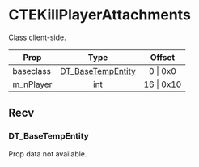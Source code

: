 # CTEKillPlayerAttachments

Class client-side.

|Prop|Type|Offset|
|---|:-:|:-:|
|baseclass|[DT_BaseTempEntity](#dt_basetempentity)|0 \| 0x0|
|m_nPlayer|int|16 \| 0x10|

## Recv

### DT_BaseTempEntity

Prop data not available.
